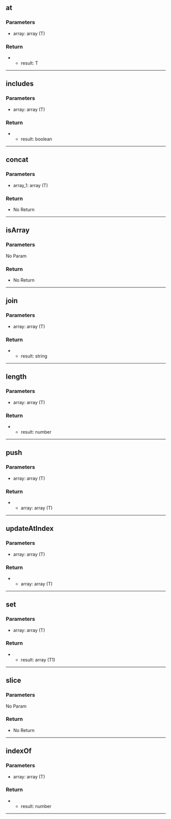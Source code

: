 ## at
### Parameters
- array: array (T)

### Return
- - result: T

--------------------------------------------
## includes
### Parameters
- array: array (T)

### Return
- - result: boolean

--------------------------------------------
## concat
### Parameters
- array_1: array (T)

### Return
- No Return
--------------------------------------------
## isArray
### Parameters
No Param
### Return
- No Return
--------------------------------------------
## join
### Parameters
- array: array (T)

### Return
- - result: string

--------------------------------------------
## length
### Parameters
- array: array (T)

### Return
- - result: number

--------------------------------------------
## push
### Parameters
- array: array (T)

### Return
- - array: array (T)

--------------------------------------------
## updateAtIndex
### Parameters
- array: array (T)

### Return
- - array: array (T)

--------------------------------------------
## set
### Parameters
- array: array (T)

### Return
- - result: array (T1)

--------------------------------------------
## slice
### Parameters
No Param
### Return
- No Return
--------------------------------------------
## indexOf
### Parameters
- array: array (T)

### Return
- - result: number

--------------------------------------------
